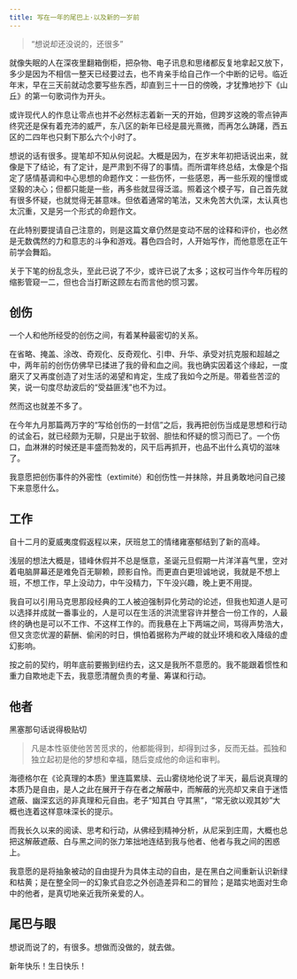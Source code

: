 ```yaml
---
title: 写在一年的尾巴上·以及新的一岁前
---
```


> “想说却还没说的，还很多”<!--more-->

就像失眠的人在深夜里翻箱倒柜，把杂物、电子讯息和思绪都反复地拿起又放下，多少是因为不相信一整天已经要过去，也不肯亲手给自己作一个中断的记号。临近年末，早在三天前就动念要写些东西，却直到三十一日的傍晚，才犹豫地抄下《山丘》的第一句歌词作为开头。

或许现代人的作息让零点也并不必然标志着新一天的开始，但跨岁这晚的零点钟声终究还是保有着充沛的威严，东八区的新年已经是晨光熹微，而再怎么踌躇，西五区的二四年也只剩下那么六个小时了。

想说的话有很多。提笔却不知从何说起。大概是因为，在岁末年初把话说出来，就像是下了结论，有了定计，是严肃到不得了的事情。而所谓年终总结，太像是个指定了感情基调和中心思想的命题作文：一些伤怀，一些感恩，再一些乐观的憧憬或坚毅的决心；但都只能是一些，再多些就显得泛滥。照着这个模子写，自己首先就有很多怀疑，也就觉得无甚意味。但依着通常的笔法，又未免苦大仇深，太认真也太沉重，又是另一个形式的命题作文。

在此特别要提请自己注意的，则是这篇文章仍然是变动不居的诠释和评价，也必然是无数偶然的力和意志的斗争和游戏。暮色四合时，人开始写作，而他意愿在正午前学会舞蹈。

关于下笔的纷乱念头，至此已说了不少，或许已说了太多；这权可当作今年历程的缩影管窥一二，但也合当打断这顾左右而言他的惯习罢。

## 创伤

一个人和他所经受的创伤之间，有着某种最密切的关系。

在省略、掩盖、涂改、奇观化、反奇观化、引申、升华、承受对抗克服和超越之中，两年前的创伤仿佛早已揉进了我的骨和血之间。我也确实因着这个缘起，一度磨灭了又再度创造了对生活的渴望和肯定，生成了我如今之所是。带着些苦涩的笑，说一句度尽劫波后的“受益匪浅”也不为过。

然而这也就差不多了。

在今年九月那篇两万字的“写给创伤的一封信”之后，我再把创伤当成是思想和行动的试金石，就已经颇为无聊，只是出于软弱、胆怯和怀疑的惯习而已了。一个伤口，血淋淋的时候还是丰盛而勃发的，风干后再抓开，也品不出什么真切的滋味了。

我意愿把创伤事件的外密性（extimité）和创伤性一并抹除，并且勇敢地问自己接下来意愿什么。

## 工作

自十二月的夏威夷度假返程以来，厌班怠工的情绪雍塞郁结到了新的高峰。

浅层的想法大概是，错峰休假并不总是惬意，圣诞元旦假期一片洋洋喜气里，空对着电脑屏幕还是难免百无聊赖，顾影自怜。而更直白更坦诚地说，我就是不想上班，不想工作，早上没动力，中午没精力，下午没兴趣，晚上更不用提。

我自可以引用马克思那段经典的工人被迫强制异化劳动的论述，但我也知道人是可以选择并成就一番事业的，人是可以在生活的洪流里容许并整合一份工作的，人最终的确也是可以不工作、不这样工作的。而我悬在上下两端之间，骂得声势浩大，但又贪恋优渥的薪酬、偷闲的时日，惧怕着据称为严峻的就业环境和收入降级的虚幻影响。

按之前的契约，明年底前要搬到纽约去，这又是我所不意愿的。我不能跟着惯性和重力自欺地走下去，我意愿清醒负责的考量、筹谋和行动。

## 他者

黑塞那句话说得极贴切

> 凡是本性驱使他苦苦觅求的，他都能得到，却得到过多，反而无益。孤独和独立起初是他的梦想和幸福，随后变成他的命运和审判。

海德格尔在《论真理的本质》里连篇累牍、云山雾绕地伦说了半天，最后说真理的本质乃是自由，是人之此在展开于存在者之解蔽中，而解蔽的光亮却又来自于迷悟遮蔽、幽深玄远的非真理和元自由。老子“知其白 守其黑”，“常无欲以观其妙”大概也连着这样意味深长的提示。

而我长久以来的阅读、思考和行动，从佛经到精神分析，从尼采到庄周，大概也总把这解蔽遮蔽、白与黑之间的张力笨拙地连结到我与他者、他者与我之间的困惑上。

我意愿的是将抽象被动的自由提升为具体主动的自由，是在黑白之间重新认识新绿和枯黄；是在整全同一的幻象式自恋之外创造差异和二的冒险；是踏实地面对生命中的他者，是真切地亲近我所亲爱的人。

## 尾巴与眼

想说而说了的，有很多。想做而没做的，就去做。

新年快乐！生日快乐！
